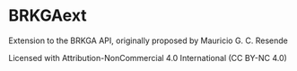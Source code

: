 # BRKGAext
Extension to the BRKGA API, originally proposed by Mauricio G. C. Resende

Licensed with Attribution-NonCommercial 4.0 International (CC BY-NC 4.0) 
